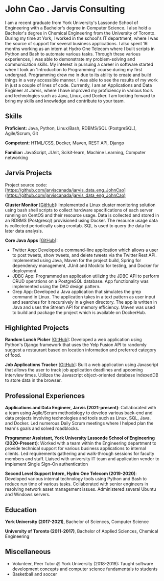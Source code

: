 # John Cao . Jarvis Consulting

I am a recent graduate from York University's Lassonde School of Engineering with a Bachelor's degree in Computer Science. I also hold a Bachelor's degree in Chemical Engineering from the University of Toronto. During my time at York, I worked in the school's IT department, where I was the source of support for several business applications. I also spent 16 months working as an intern at Hydro One Telecom where I built scripts in Python and Bash to automate various tasks. Through these various experiences, I was able to demonstrate my problem-solving and communication skills. My interest in pursuing a career in software started when I took an 'Introduction to Programming' course during my first undergrad. Programming drew me in due to its ability to create and build things in a very accessible manner. I was able to see the results of my work in just a couple of lines of code. Currently, I am an Applications and Data Engineer at Jarvis, where I have improved my proficiency in various tools and technologies such as Java, Linux, and Docker. I am looking forward to bring my skills and knowledge and contribute to your team.


## Skills

**Proficient:** Java, Python, Linux/Bash, RDBMS/SQL (PostgreSQL), Agile/Scrum, Git

**Competent:** HTML/CSS, Docker, Maven, REST API, Django

**Familiar:** JavaScript, JUnit, Scikit-learn, Machine Learning, Computer networking

## Jarvis Projects

Project source code: [https://github.com/jarviscanada/jarvis_data_eng_JohnCao](https://github.com/jarviscanada/jarvis_data_eng_JohnCao)


**Cluster Monitor** [[GitHub](https://github.com/jarviscanada/jarvis_data_eng_JohnCao/tree/master/linux_sql)]: Implemented a Linux cluster monitoring solution using bash shell scripts to collect hardware specifications of each server running on CentOS and their resource usage. Data is collected and stored in an RDBMS (Postgresql) provisioned using Docker. The resource usage data is collected periodically using crontab. SQL is used to query the data for later data analysis.

**Core Java Apps** [[GitHub](https://github.com/jarviscanada/jarvis_data_eng_JohnCao/tree/master/core_java)]:
      
  - Twitter App: Developed a command-line application which allows a user to post tweets, show tweets, and delete tweets via the Twitter Rest API. Implemented using Java, Maven for the project build, Spring for dependency management, JUnit and Mockito for testing, and Docker for deployment.
  - JDBC App: Programmed an application utilizing the JDBC API to perform CRUD operations on a PostgreSQL database. App functionality was implemented using the DAO design pattern.
  - Grep App: Developed a Java application that simulates the grep command in Linux. The application takes in a text pattern as user input and searches for it recursively in a given directory. The app is written in Java and uses the Stream API for memory efficiency. Maven was used to build and package the project which is available on DockerHub.


## Highlighted Projects
**Random Lunch Picker** [[GitHub](https://github.com/cyjcao/pick-my-lunch)]: Developed a web application using Python's Django framework that uses the Yelp Fusion API to randomly suggest a restaurant based on location information and preferred category of food.

**Job Applications Tracker** [[GitHub](https://github.com/cyjcao/job-applications-tracker)]: Built a web application using Javascript that allows the user to track job application deadlines and upcoming interview times. Utilizes the Javascript object-oriented database IndexedDB to store data in the browser.


## Professional Experiences

**Applications and Data Engineer, Jarvis (2021-present)**: Collaborated with a team using Agile/Scrum methodology to develop various back-end and data projects involving technologies and tools such as Linux, SQL, Java, and Docker. Led numerous Daily Scrum meetings where I helped plan the team's goals and solved roadblocks.

**Programmer Assistant, York University Lassonde School of Engineering (2020-Present)**: Worked with a team within the Engineering department to provide technical support for various business applications to internal clients. Led requirements gathering and walk-through sessions for faculty members and staff. Liaised with university IT team and application vendor to implement Single Sign-On authentication

**Second Level Support Intern, Hydro One Telecom (2019-2020)**: Developed various internal technology tools using Python and Bash to reduce run time of various tasks. Collaborated with senior engineers in resolving network asset management issues. Administered several Ubuntu and Windows servers.


## Education
**York University (2017-2021)**, Bachelor of Sciences, Computer Science

**University of Toronto (2011-2017)**, Bachelor of Applied Sciences, Chemical Engineering


## Miscellaneous
- Volunteer, Peer Tutor @ York University (2018-2019): Taught software development concepts and computer science fundamentals to students
- Basketball and soccer